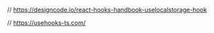 
// <https://designcode.io/react-hooks-handbook-uselocalstorage-hook>

// <https://usehooks-ts.com/>
